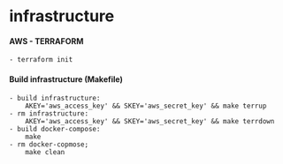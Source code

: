 # infrastructure

#### AWS - TERRAFORM
    - terraform init

#### Build infrastructure (Makefile)
    - build infrastructure:
        AKEY='aws_access_key' && SKEY='aws_secret_key' && make terrup
    - rm infrastructure:
        AKEY='aws_access_key' && SKEY='aws_secret_key' && make terrdown
    - build docker-compose:
        make
    - rm docker-copmose;
        make clean